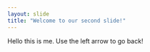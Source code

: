 ```yaml
---
layout: slide
title: "Welcome to our second slide!"
---
```

Hello this is me.
Use the left arrow to go back!
